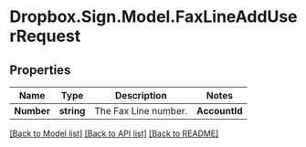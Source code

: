 # Dropbox.Sign.Model.FaxLineAddUserRequest

## Properties

Name | Type | Description | Notes
------------ | ------------- | ------------- | -------------
**Number** | **string** |  The Fax Line number.  | **AccountId** | **string** |  Account ID  | [optional] **EmailAddress** | **string** |  Email address  | [optional] 

[[Back to Model list]](../README.md#documentation-for-models) [[Back to API list]](../README.md#documentation-for-api-endpoints) [[Back to README]](../README.md)

